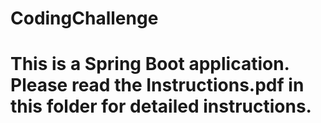 # CodingChallenge
# This is a Spring Boot application. Please read the Instructions.pdf in this folder for detailed instructions.
